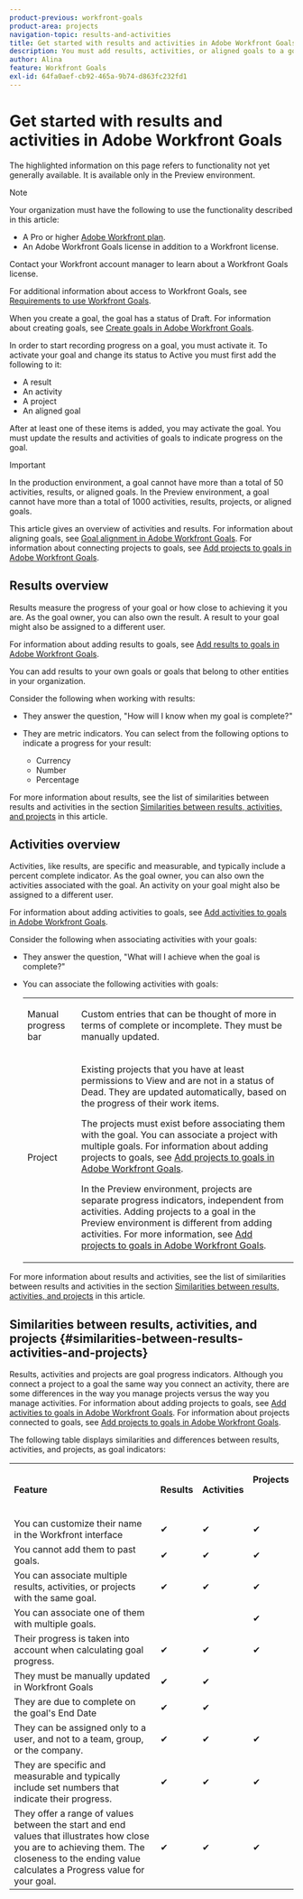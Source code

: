 ```yaml
---
product-previous: workfront-goals
product-area: projects
navigation-topic: results-and-activities
title: Get started with results and activities in Adobe Workfront Goals
description: You must add results, activities, or aligned goals to a goal to be able to activate it. This updates the goal status from Draft to Active and starts recording progress on the goal. 
author: Alina
feature: Workfront Goals
exl-id: 64fa0aef-cb92-465a-9b74-d863fc232fd1
---
```

# Get started with results and activities in Adobe Workfront Goals

<span class="preview">The highlighted information on this page refers to functionality not yet generally available. It is available only in the Preview environment.</span> 

<!--drafted for P&P new model: the note at the top will need to be replaced with this:    
    
Your organization must have the following to use the functionality described in this article:    
    
* For the legacy plan and license structure:     
    
  * A Pro or higher [Adobe Workfront plan](https://www.workfront.com/plans).     
  * An Adobe Workfront Goals license in addition to a Workfront license.    
    
* For the current plan and license structure:    
    
  * An Ultimate plan     
        
    Or    
        
    An additional license for Adobe Workfront Goals for the Prime or Select Adobe Workfront plans. <is there a link we can add here for the plans and what they contain?!>    
    
Contact your Workfront account manager to learn about a Workfront Goals license.    
    
For additional information about access to Workfront Goals, see [Requirements to use Workfront Goals](../workfront-goals/goal-management/access-needed-for-wf-goals.md).    
-->    

>[!NOTE]
>
>Your organization must have the following to use the functionality described in this article:
>
>* A Pro or higher [Adobe Workfront plan](https://www.workfront.com/plans). 
>* An Adobe Workfront Goals license in addition to a Workfront license.
>
>  Contact your Workfront account manager to learn about a Workfront Goals license.
>
>For additional information about access to Workfront Goals, see [Requirements to use Workfront Goals](../../workfront-goals/goal-management/access-needed-for-wf-goals.md).


When you create a goal, the goal has a status of Draft. For information about creating goals, see [Create goals in Adobe Workfront Goals](../../workfront-goals/goal-management/create-goals.md).

In order to start recording progress on a goal, you must activate it. To activate your goal and change its status to Active you must first add the following to it:

* A result
* An activity 
* A project
* An aligned goal

After at least one of these items is added, you may activate the goal. You must update the results and activities of goals to indicate progress on the goal.


>[!IMPORTANT]
>
>In the production environment, a goal cannot have more than a total of 50 activities, results, or aligned goals.
><span class="preview">In the Preview environment, a goal cannot have more than a total of 1000 activities, results, projects, or aligned goals.</span>



This article gives an overview of activities and results. For information about aligning goals, see [Goal alignment in Adobe Workfront Goals](../../workfront-goals/goal-alignment/goal-alignment.md). For information about connecting projects to goals, see [Add projects to goals in Adobe Workfront Goals](../results-and-activities/connect-projects-to-goals-overview.md).

## Results overview

<!--
<p> This will have additional types in the future - add another section for types?)</p>
-->

Results measure the progress of your goal or how close to achieving it you are. As the goal owner, you can also own the result. A result to your goal might also be assigned to a different user.

For information about adding results to goals, see [Add results to goals in Adobe Workfront Goals](../../workfront-goals/results-and-activities/add-results-to-goals.md).

You can add results to your own goals or goals that belong to other entities in your organization. 

Consider the following when working with results:

* They answer the question, "How will I know when my goal is complete?" 
* They are metric indicators. You can select from the following options to indicate a progress for your result: 

  <!--
  this might change (jira, Salesforce, etc))
  -->

   * Currency
   * Number
   * Percentage

For more information about results, see the list of similarities between results and activities in the section [Similarities between results, activities, and projects](#similarities-between-results-activities-and-projects) in this article.

## Activities overview

<!--
This will have additional types in the future - add another section for types?
-->

Activities, like results, are specific and measurable, and typically include a percent complete indicator. As the goal owner, you can also own the activities associated with the goal. An activity on your goal might also be assigned to a different user.

For information about adding activities to goals, see [Add activities to goals in Adobe Workfront Goals](../../workfront-goals/results-and-activities/add-activities-to-goals.md).

Consider the following when associating activities with your goals:

* They answer the question, "What will I achieve when the goal is complete?" 
* You can associate the following activities with goals:

  <table style="table-layout:auto"> 
   <col> 
   <col> 
   <tbody> 
    <tr> 
     <td role="rowheader">Manual progress bar </td> 
     <td> <p>Custom entries that can be thought of more in terms of complete or incomplete. They must be manually updated.</p> </td> 
    </tr> 
    <tr> 
     <td role="rowheader"><p>Project</p></td> 
     <td> <p>Existing projects that you have at least permissions to View and are not in a status of Dead. They are updated automatically, based on the progress of their work items. </p> <p>The projects must exist before associating them with the goal. You can associate a project with multiple goals. For information about adding projects to goals, see <a href="../../workfront-goals/results-and-activities/connect-projects-to-goals-overview.md" class="MCXref xref">Add projects to goals in Adobe Workfront Goals</a>.</p>
     <p><span class="preview">In the Preview environment, projects are separate progress indicators, independent from activities. Adding projects to a goal in the Preview environment is different from adding activities. For more information, see <a href="../../workfront-goals/results-and-activities/connect-projects-to-goals-overview.md" class="MCXref xref">Add projects to goals in Adobe Workfront Goals</a>.</span></p>
      </td> 
    </tr> 
   </tbody> 
  </table>

<!--drafted for goal redesign: For THE PRODUCTION RELEASE: remove the projects in this article altogether.-->

For more information about results and activities, see the list of similarities between results and activities in the section [Similarities between results, activities, and projects](#similarities-between-results-activities-and-projects) in this article.

## Similarities between results, activities, and projects {#similarities-between-results-activities-and-projects}

Results, activities and projects are goal progress indicators. Although you connect a project to a goal the same way you connect an activity, there are some differences in the way you manage projects versus the way you manage activities. For information about adding projects to goals, see [Add activities to goals in Adobe Workfront Goals](../../workfront-goals/results-and-activities/add-activities-to-goals.md).&nbsp;For information about projects connected to goals, see [Add projects to goals in Adobe Workfront Goals](../../workfront-goals/results-and-activities/connect-projects-to-goals-overview.md).

The following table displays similarities and differences between results, activities, and projects, as goal indicators: 

<table style="table-layout:auto"> 
 <col> 
 <col> 
 <col> 
 <col> 
 <tbody> 
  <tr> 
   <td><b><p>Feature</p></b></td> 
   <td><b><p>Results</p></b></td> 
   <td><b><p>Activities</p></b></td> 
   <td> <p><strong>Projects</strong> </p> <p>&nbsp;</p> </td> 
  </tr> 
  <tr> 
   <td><span style="font-weight: normal;">You can customize their name in the Workfront interface</span> </td> 
   <td>✔</td> 
   <td>✔</td> 
   <td>✔</td> 
  </tr> 
  <tr> 
   <td>You cannot add them to past goals.</td> 
   <td>✔</td> 
   <td>✔</td> 
   <td>✔</td> 
  </tr> 
  <tr> 
   <td>You can associate multiple results, activities, or projects with the same goal. </td> 
   <td>✔</td> 
   <td>✔</td> 
   <td>✔</td> 
  </tr> 
  <tr> 
   <td>You can associate one of them with multiple goals.</td> 
   <td>&nbsp;</td> 
   <td>&nbsp;</td> 
   <td>✔</td> 
  </tr> 
  <tr> 
   <td>Their progress is taken into account when calculating goal progress. </td> 
   <td>✔</td> 
   <td>✔</td> 
   <td>✔</td> 
  </tr> 
  <tr> 
   <td>They must be manually updated in Workfront Goals</td> 
   <td>✔</td> 
   <td>✔</td> 
   <td>&nbsp;</td> 
  </tr> 
  <tr> 
   <td>They are due to complete on the goal's End Date</td> 
   <td>✔</td> 
   <td>✔</td> 
   <td>&nbsp;</td> 
  </tr> 
  <tr> 
   <td>They can be assigned only to a user, and not to a team, group, or the company. </td> 
   <td>✔</td> 
   <td>✔</td> 
   <td>✔</td> 
  </tr> 
  <tr> 
   <td>They are specific and measurable and typically include set numbers that indicate their progress. </td> 
   <td>✔</td> 
   <td>✔</td> 
   <td>✔</td> 
  </tr> 
  <tr> 
   <td>They offer a range of values between the start and end values that illustrates how close you are to achieving them. The closeness to the ending value calculates a Progress value for your goal. </td> 
   <td>✔</td> 
   <td>✔</td> 
   <td>✔</td> 
  </tr> 
 </tbody> 
</table>
